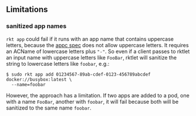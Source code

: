 ## Limitations

### sanitized app names

`rkt app` could fail if it runs with an app name that contains uppercase
letters, because the [appc spec][acname] does not allow uppercase letters.
It requires an ACName of lowercase letters plus `"-"`.
So even if a client passes to rktlet an input name with uppercase letters
like `FooBar`, rktlet will sanitize the string to lowercase letters like
`foobar`, e.g.:

```shell
$ sudo rkt app add 01234567-89ab-cdef-0123-456789abcdef docker://busybox:latest \
  --name=foobar
```

However, the approach has a limitation. If two apps are added to a pod,
one with a name `FooBar`, another with `foobar`, it will fail because
both will be sanitized to the same name `foobar`.

[acname]: https://github.com/appc/spec/blob/v0.8.11/schema/types/acname.go#L38..L45
